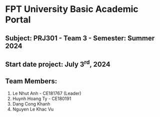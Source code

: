 # FPT University Basic Academic Portal
## Subject: PRJ301 - Team 3 - Semester: Summer 2024
## Start date project: July 3<sup>rd</sup>, 2024
## Team Members:
1. Le Nhut Anh - CE181767 (Leader)
2. Huynh Hoang Ty - CE180191
3. Dang Cong Khanh
4. Nguyen Le Khac Vu
